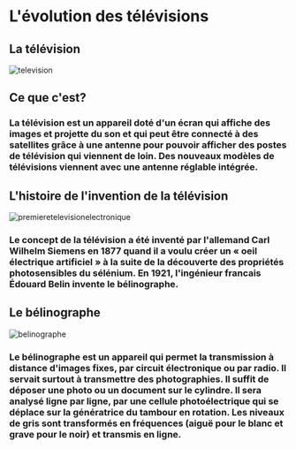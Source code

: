 # L'évolution des télévisions
## La télévision
![television](https://user-images.githubusercontent.com/94695753/145551005-9df3f00d-ace1-45d8-8c67-bde7ba36e261.PNG)

## Ce que c'est?
### La télévision est un appareil doté d'un écran qui affiche des images et projette du son et qui peut être connecté à des satellites grâce à une antenne pour pouvoir afficher des postes de télévision qui viennent de loin. Des nouveaux modèles de télévisions viennent avec une antenne réglable intégrée.

## L'histoire de l'invention de la télévision
![premieretelevisionelectronique](https://user-images.githubusercontent.com/94695753/145555156-9a6364aa-55c6-473f-a672-edf2637550a7.PNG)
### Le concept de la télévision a été inventé par l'allemand Carl Wilhelm Siemens en 1877 quand il a voulu créer un « oeil électrique artificiel »  à la suite de la découverte des propriétés photosensibles du sélénium. En 1921, l'ingénieur francais Édouard Belin invente le bélinographe.
## Le bélinographe
![belinographe](https://user-images.githubusercontent.com/94695753/145558291-03eb3673-0bc0-4291-937e-0874832cc636.PNG)
### Le bélinographe est un appareil qui permet la transmission à distance d'images fixes, par circuit électronique ou par radio. Il servait surtout à transmettre des photographies. Il suffit de déposer une photo ou un document sur le cylindre. Il sera analysé ligne par ligne, par une cellule photoélectrique qui se déplace sur la génératrice du tambour en rotation. Les niveaux de gris sont transformés en fréquences (aiguë pour le blanc et grave pour le noir) et transmis en ligne.

